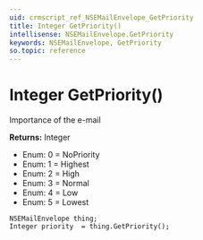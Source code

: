 ```yaml
---
uid: crmscript_ref_NSEMailEnvelope_GetPriority
title: Integer GetPriority()
intellisense: NSEMailEnvelope.GetPriority
keywords: NSEMailEnvelope, GetPriority
so.topic: reference
---
```


# Integer GetPriority()

Importance of the e-mail

**Returns:** Integer

* Enum: 0 = NoPriority 
* Enum: 1 = Highest 
* Enum: 2 = High 
* Enum: 3 = Normal 
* Enum: 4 = Low 
* Enum: 5 = Lowest 

```crmscript
NSEMailEnvelope thing;
Integer priority  = thing.GetPriority();
```

